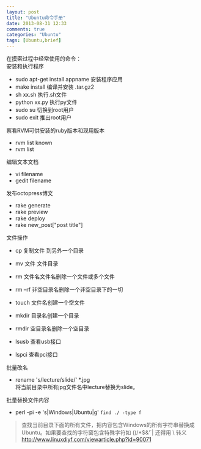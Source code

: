```yaml
---
layout: post
title: "Ubuntu命令手册"
date: 2013-08-31 12:33
comments: true
categories: "Ubuntu"
tags: [Ubuntu,brief]
---
```

在摸索过程中经常使用的命令：   
安装和执行程序  
-  sudo apt-get install appname  安装程序应用
-  make install 编译并安装 .tar.gz2   
-  sh xx.sh  执行.sh文件  
-  python xx.py 执行py文件  
-  sudo su 切换到root用户  
-  sudo exit 推出root用户  

察看RVM可供安装的ruby版本和现用版本  
-  rvm list known  
-  rvm list  

编辑文本文档  
-  vi filename  
-  gedit filename  

发布octopress博文  
-  rake generate  
-  rake preview  
-  rake deploy  
-  rake new_post["post title"]  

文件操作  
-  cp  复制文件 到另外一个目录  
-  mv 文件 文件目录  
-  rm 文件名文件名删除一个文件或多个文件  
-  rm –rf 非空目录名删除一个非空目录下的一切  

-  touch 文件名创建一个空文件  
-  mkdir 目录名创建一个目录  
-  rmdir 空目录名删除一个空目录  
-  lsusb 查看usb接口  
-  lspci 查看pci接口  

批量改名  
-  rename 's/lecture/slide/' *.jpg  
将当前目录中所有jpg文件名中lecture替换为slide。  

批量替换文件内容  
-  perl -pi -e 's|Windows|Ubuntu|g' `find ./ -type f`
> 查找当前目录下面的所有文件，把内容包含Windows的所有字符串替换成Ubuntu。如果要查找的字符窗包含特殊字符如 ()/*$&’`| 还得用 \ 转义
<http://www.linuxdiyf.com/viewarticle.php?id=90071>

